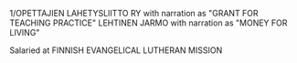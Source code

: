 1/OPETTAJIEN LAHETYSLIITTO RY with narration as "GRANT FOR TEACHING PRACTICE"
LEHTINEN JARMO with narration as "MONEY FOR LIVING"

Salaried at FINNISH EVANGELICAL LUTHERAN MISSION
